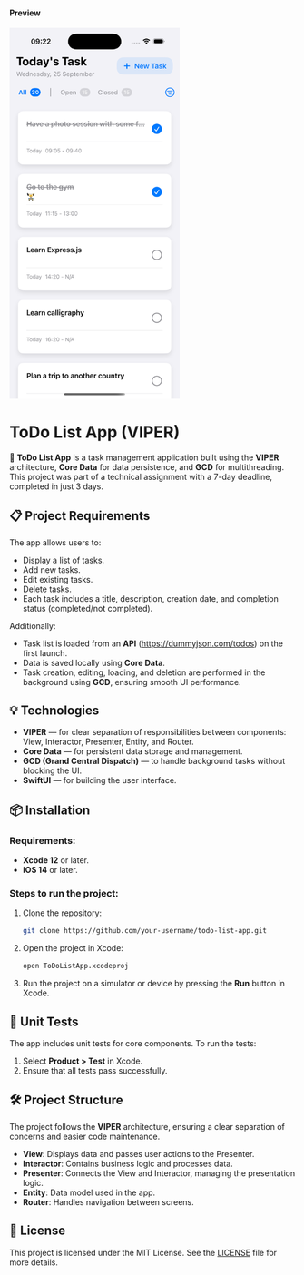 #### Preview


<p align="leading">
  <img src="https://github.com/Saydulayev/ToDoList-VIPER/blob/main/ToDO%20LIst/Screenshot/Simulator%20Screenshot.png" width="300">
</p>


# ToDo List App (VIPER)

🎉 **ToDo List App** is a task management application built using the **VIPER** architecture, **Core Data** for data persistence, and **GCD** for multithreading. This project was part of a technical assignment with a 7-day deadline, completed in just 3 days.

## 📋 Project Requirements

The app allows users to:

- Display a list of tasks.
- Add new tasks.
- Edit existing tasks.
- Delete tasks.
- Each task includes a title, description, creation date, and completion status (completed/not completed).

Additionally:

- Task list is loaded from an **API** (https://dummyjson.com/todos) on the first launch.
- Data is saved locally using **Core Data**.
- Task creation, editing, loading, and deletion are performed in the background using **GCD**, ensuring smooth UI performance.

## 💡 Technologies

- **VIPER** — for clear separation of responsibilities between components: View, Interactor, Presenter, Entity, and Router.
- **Core Data** — for persistent data storage and management.
- **GCD (Grand Central Dispatch)** — to handle background tasks without blocking the UI.
- **SwiftUI** — for building the user interface.

## 📦 Installation

### Requirements:
- **Xcode 12** or later.
- **iOS 14** or later.

### Steps to run the project:

1. Clone the repository:
    ```bash
    git clone https://github.com/your-username/todo-list-app.git
    ```

2. Open the project in Xcode:
    ```bash
    open ToDoListApp.xcodeproj
    ```

3. Run the project on a simulator or device by pressing the **Run** button in Xcode.

## 🧪 Unit Tests

The app includes unit tests for core components. To run the tests:

1. Select **Product > Test** in Xcode.
2. Ensure that all tests pass successfully.

## 🛠️ Project Structure

The project follows the **VIPER** architecture, ensuring a clear separation of concerns and easier code maintenance.

- **View**: Displays data and passes user actions to the Presenter.
- **Interactor**: Contains business logic and processes data.
- **Presenter**: Connects the View and Interactor, managing the presentation logic.
- **Entity**: Data model used in the app.
- **Router**: Handles navigation between screens.

## 📝 License

This project is licensed under the MIT License. See the [LICENSE](./LICENSE) file for more details.
